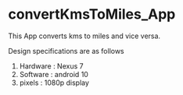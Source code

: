 # convertKmsToMiles_App

This App converts kms to miles and vice versa. 

Design specifications are as follows
1) Hardware : Nexus 7 
2) Software : android 10
3) pixels : 1080p display

